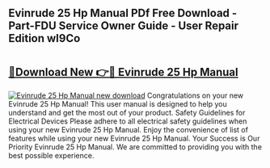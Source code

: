## Evinrude 25 Hp Manual PDf Free Download - Part-FDU Service Owner Guide - User Repair Edition wI9Co

# <h2><a href="http://bc84940.oget.top/?id=Evinrude+25+Hp+Manual">🔗Download New 👉🔴 Evinrude 25 Hp Manual</a></h2>

[![Evinrude 25 Hp Manual new download](https://i.imgur.com/5g1atiW.png)](http://bc84940.oget.top/?id=Evinrude+25+Hp+Manual)
Congratulations on your new Evinrude 25 Hp Manual! This user manual is designed to help you understand and get the most out of your product. Safety Guidelines for Electrical Devices Please adhere to all electrical safety guidelines when using your new Evinrude 25 Hp Manual. Enjoy the convenience of list of features while using your new Evinrude 25 Hp Manual. Your Success is Our Priority Evinrude 25 Hp Manual. We are committed to providing you with the best possible experience.
